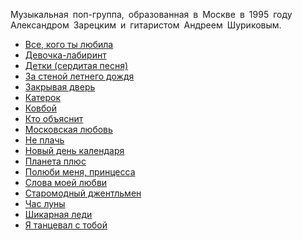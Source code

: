 Музыкальная поп-группа, образованная в Москве в 1995 году Александром Зарецким и гитаристом Андреем Шуриковым.

* [Все, кого ты любила](/songs/рст/Старый%20Приятель/Все,%20кого%20ты%20любила)
* [Девочка-лабиринт](/songs/рст/Старый%20Приятель/Девочка-лабиринт)
* [Детки (сердитая песня)](/songs/рст/Старый%20Приятель/Детки%20(сердитая%20песня))
* [За стеной летнего дождя](/songs/рст/Старый%20Приятель/За%20стеной%20летнего%20дождя)
* [Закрывая дверь](/songs/рст/Старый%20Приятель/Закрывая%20дверь)
* [Катерок](/songs/рст/Старый%20Приятель/Катерок)
* [Ковбой](/songs/рст/Старый%20Приятель/Ковбой)
* [Кто объяснит](/songs/рст/Старый%20Приятель/Кто%20объяснит)
* [Московская любовь](/songs/рст/Старый%20Приятель/Московская%20любовь)
* [Не плачь](/songs/рст/Старый%20Приятель/Не%20плачь)
* [Новый день календаря](/songs/рст/Старый%20Приятель/Новый%20день%20календаря)
* [Планета плюс](/songs/рст/Старый%20Приятель/Планета%20плюс)
* [Полюби меня, принцесса](/songs/рст/Старый%20Приятель/Полюби%20меня,%20принцесса)
* [Слова моей любви](/songs/рст/Старый%20Приятель/Слова%20моей%20любви)
* [Старомодный джентльмен](/songs/рст/Старый%20Приятель/Старомодный%20джентльмен)
* [Час луны](/songs/рст/Старый%20Приятель/Час%20луны)
* [Шикарная леди](/songs/рст/Старый%20Приятель/Шикарная%20леди)
* [Я танцевал с тобой](/songs/рст/Старый%20Приятель/Я%20танцевал%20с%20тобой)